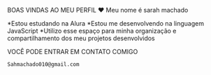 BOAS VINDAS AO MEU PERFIL ❤️
Meu nome é sarah machado

*Estou estudando na Alura
*Estou me desenvolvendo na linguagem JavaScript
*Utilizo esse espaço para minha organização e compartilhamento dos meu projetos desenvolvidos

VOCÊ PODE ENTRAR EM CONTATO COMIGO
    
    Sahmachado010@gmail.com
